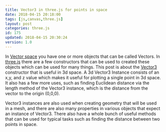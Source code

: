 ```yaml
---
title: Vector3 in three.js for points in space
date: 2018-04-15 20:18:00
tags: [js,canvas,three.js]
layout: post
categories: three.js
id: 175
updated: 2018-04-15 20:30:24
version: 1.0
---
```


In [Vector space](https://en.wikipedia.org/wiki/Vector_space) you have one or more objects that can be called Vectors. In [three.js](https://threejs.org/) there are a few constructors that can be used to created these objects which can be used for many things. This post is about the [Vector3](https://threejs.org/docs/index.html#api/math/Vector3) constructor that is useful in 3d space. A 3d Vector3 Instance consists of an x,y, and z value which makes it useful for plotting a single point in 3d space. It also has a few more uses, such as finding Euclidean distance via the length method of the Vector3 instance, which is the distance from the vector to the origin (0,0,0).

<!-- more -->

Vector3 instances are also used when creating geometry that will be used in a mesh, and there are also many properties in various objects that expect an instance of Vector3. There also have a whole bunch of useful methods that can be used for typical tasks such as finding the distance between two points in space.
